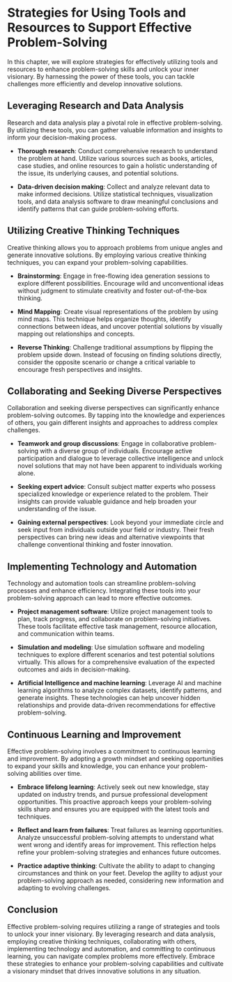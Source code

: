 Strategies for Using Tools and Resources to Support Effective Problem-Solving
======================================================================================

In this chapter, we will explore strategies for effectively utilizing tools and resources to enhance problem-solving skills and unlock your inner visionary. By harnessing the power of these tools, you can tackle challenges more efficiently and develop innovative solutions.

**Leveraging Research and Data Analysis**
-----------------------------------------

Research and data analysis play a pivotal role in effective problem-solving. By utilizing these tools, you can gather valuable information and insights to inform your decision-making process.

* **Thorough research**: Conduct comprehensive research to understand the problem at hand. Utilize various sources such as books, articles, case studies, and online resources to gain a holistic understanding of the issue, its underlying causes, and potential solutions.

* **Data-driven decision making**: Collect and analyze relevant data to make informed decisions. Utilize statistical techniques, visualization tools, and data analysis software to draw meaningful conclusions and identify patterns that can guide problem-solving efforts.

**Utilizing Creative Thinking Techniques**
------------------------------------------

Creative thinking allows you to approach problems from unique angles and generate innovative solutions. By employing various creative thinking techniques, you can expand your problem-solving capabilities.

* **Brainstorming**: Engage in free-flowing idea generation sessions to explore different possibilities. Encourage wild and unconventional ideas without judgment to stimulate creativity and foster out-of-the-box thinking.

* **Mind Mapping**: Create visual representations of the problem by using mind maps. This technique helps organize thoughts, identify connections between ideas, and uncover potential solutions by visually mapping out relationships and concepts.

* **Reverse Thinking**: Challenge traditional assumptions by flipping the problem upside down. Instead of focusing on finding solutions directly, consider the opposite scenario or change a critical variable to encourage fresh perspectives and insights.

**Collaborating and Seeking Diverse Perspectives**
--------------------------------------------------

Collaboration and seeking diverse perspectives can significantly enhance problem-solving outcomes. By tapping into the knowledge and experiences of others, you gain different insights and approaches to address complex challenges.

* **Teamwork and group discussions**: Engage in collaborative problem-solving with a diverse group of individuals. Encourage active participation and dialogue to leverage collective intelligence and unlock novel solutions that may not have been apparent to individuals working alone.

* **Seeking expert advice**: Consult subject matter experts who possess specialized knowledge or experience related to the problem. Their insights can provide valuable guidance and help broaden your understanding of the issue.

* **Gaining external perspectives**: Look beyond your immediate circle and seek input from individuals outside your field or industry. Their fresh perspectives can bring new ideas and alternative viewpoints that challenge conventional thinking and foster innovation.

**Implementing Technology and Automation**
------------------------------------------

Technology and automation tools can streamline problem-solving processes and enhance efficiency. Integrating these tools into your problem-solving approach can lead to more effective outcomes.

* **Project management software**: Utilize project management tools to plan, track progress, and collaborate on problem-solving initiatives. These tools facilitate effective task management, resource allocation, and communication within teams.

* **Simulation and modeling**: Use simulation software and modeling techniques to explore different scenarios and test potential solutions virtually. This allows for a comprehensive evaluation of the expected outcomes and aids in decision-making.

* **Artificial Intelligence and machine learning**: Leverage AI and machine learning algorithms to analyze complex datasets, identify patterns, and generate insights. These technologies can help uncover hidden relationships and provide data-driven recommendations for effective problem-solving.

**Continuous Learning and Improvement**
---------------------------------------

Effective problem-solving involves a commitment to continuous learning and improvement. By adopting a growth mindset and seeking opportunities to expand your skills and knowledge, you can enhance your problem-solving abilities over time.

* **Embrace lifelong learning**: Actively seek out new knowledge, stay updated on industry trends, and pursue professional development opportunities. This proactive approach keeps your problem-solving skills sharp and ensures you are equipped with the latest tools and techniques.

* **Reflect and learn from failures**: Treat failures as learning opportunities. Analyze unsuccessful problem-solving attempts to understand what went wrong and identify areas for improvement. This reflection helps refine your problem-solving strategies and enhances future outcomes.

* **Practice adaptive thinking**: Cultivate the ability to adapt to changing circumstances and think on your feet. Develop the agility to adjust your problem-solving approach as needed, considering new information and adapting to evolving challenges.

**Conclusion**
--------------

Effective problem-solving requires utilizing a range of strategies and tools to unlock your inner visionary. By leveraging research and data analysis, employing creative thinking techniques, collaborating with others, implementing technology and automation, and committing to continuous learning, you can navigate complex problems more effectively. Embrace these strategies to enhance your problem-solving capabilities and cultivate a visionary mindset that drives innovative solutions in any situation.
